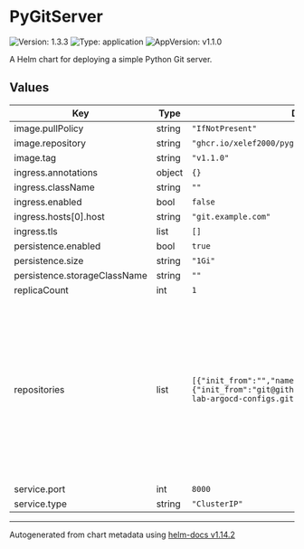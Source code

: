 # PyGitServer

![Version: 1.3.3](https://img.shields.io/badge/Version-1.3.3-informational?style=flat-square) ![Type: application](https://img.shields.io/badge/Type-application-informational?style=flat-square) ![AppVersion: v1.1.0](https://img.shields.io/badge/AppVersion-v1.1.0-informational?style=flat-square)

A Helm chart for deploying a simple Python Git server.

## Values

| Key | Type | Default | Description |
|-----|------|---------|-------------|
| image.pullPolicy | string | `"IfNotPresent"` |  |
| image.repository | string | `"ghcr.io/xelef2000/pygitserver"` |  |
| image.tag | string | `"v1.1.0"` |  |
| ingress.annotations | object | `{}` |  |
| ingress.className | string | `""` |  |
| ingress.enabled | bool | `false` |  |
| ingress.hosts[0].host | string | `"git.example.com"` |  |
| ingress.tls | list | `[]` |  |
| persistence.enabled | bool | `true` |  |
| persistence.size | string | `"1Gi"` |  |
| persistence.storageClassName | string | `""` |  |
| replicaCount | int | `1` |  |
| repositories | list | `[{"init_from":"","name":"my-first-repo"},{"init_from":"git@github.com:Xelef2000/kubernetes-lab-argocd-configs.git","name":"argocd-configs"}]` | Define the repositories to be served. 'name' is the repository name used in the URL. 'init_from' is an optional remote URL to clone from on initial setup. |
| service.port | int | `8000` |  |
| service.type | string | `"ClusterIP"` |  |

----------------------------------------------
Autogenerated from chart metadata using [helm-docs v1.14.2](https://github.com/norwoodj/helm-docs/releases/v1.14.2)
